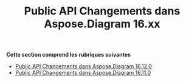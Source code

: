 ﻿---
title: Public API Changements dans Aspose.Diagram 16.xx
type: docs
weight: 20
url: /fr/net/public-api-changes-in-aspose-diagram-16-x-x/
---
**Cette section comprend les rubriques suivantes**
- [Public API Changements dans Aspose.Diagram 16.12.0](/diagram/fr/net/public-api-changes-in-aspose-diagram-16-12-0/)
- [Public API Changements dans Aspose.Diagram 16.11.0](/diagram/fr/net/public-api-changes-in-aspose-diagram-16-11-0/)
